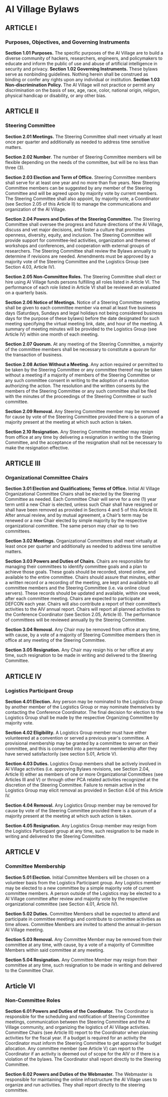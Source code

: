 # AI Village Bylaws
## ARTICLE I
### Purposes, Objectives, and Governing Instruments

**Section 1.01 Purposes.** The specific purposes of the AI Village are to build a diverse community of hackers, researchers, engineers, and policymakers to educate and inform the public of use and abuse of artificial intelligence in security and privacy.
**Section 1.02 Governing Instruments.** These bylaws serve as nonbinding guidelines. Nothing herein shall be construed as binding or confer any rights upon any individual or institution. 
**Section 1.03 Non-discrimination Policy.** The AI Village will not practice or permit  any discrimination on the basis of sex, age, race, color, national origin, religion, physical handicap or disability, or any other bias.

## ARTICLE II
### Steering Committee

**Section 2.01 Meetings.** The Steering Committee shall meet virtually at least once per quarter and additionally as needed to address time sensitive matters. 

**Section 2.02 Number**. The number of Steering Committee members will be flexible depending on the needs of the committee, but will be no less than three (3).

**Section 2.03 Election and Term of Office.** Steering Committee members shall serve for at least one year and no more than five years. New Steering Committee members can be suggested by any member of the Steering Committee and will be agreed upon by majority vote by current members. The Steering Committee shall also appoint, by majority vote, a Coordinator (see Section 2.05 of this Article II) to manage the communications and organization of the AI Village.

**Section 2.04 Powers and Duties of the Steering Committee.** The Steering Committee shall oversee the progress and future directions of the AI Village, discuss and vet major decisions, and foster a culture that promotes openness, diversity, equity, and inclusion. The Steering Committee will provide support for committee-led activities, organization and themes of workshops and conferences, and cooperation with external groups of researchers. The Steering Committee shall review the Bylaws annually to determine if revisions are needed. Amendments must be approved by a majority vote of the Steering Committee and the Logistics Group (see Section 4.03, Article IV). 

**Section 2.05 Non-Committee Roles.** The Steering Committee shall elect or hire using AI Village funds persons fulfilling all roles listed in Article VI. The performance of each role listed in Article VI shall be reviewed an evaluated on a quarterly basis. 

**Section 2.06 Notice of Meetings.** Notice of a Steering Committee meeting shall be given to each committee member via email at least five business days (Saturdays, Sundays and legal holidays not being considered business days for the purpose of these bylaws) before the date designated for such meeting specifying the virtual meeting link, date, and hour of the meeting. A summary of meeting minutes will be provided to the Logistics Group (see Article IV) within one month of each meeting.

**Section 2.07 Quorum.** At any meeting of the Steering Committee, a majority of the committee members shall be necessary to constitute a quorum for the transaction of business.

**Section 2.08 Action Without a Meeting.**  Any action required or permitted to be taken by the Steering Committee or any committee thereof may be taken without a meeting if a majority of members of the Steering Committee or any such committee consent in writing to the adoption of a resolution authorizing the action. The resolution and the written consents by the members of the Steering Committee or any such committee shall be filed with the minutes of the proceedings of the Steering Committee or such committee.

**Section 2.09 Removal.** Any Steering Committee member may be removed for cause by vote of the Steering Committee provided there is a quorum of a majority present at the meeting at which such action is taken.

**Section 2.10 Resignation.** Any Steering Committee member may resign from office at any time by delivering a resignation in writing to the Steering Committee, and the acceptance of the resignation shall not be necessary to make the resignation effective.

## ARTICLE III
### Organizational Committee Chairs

**Section 3.01 Election and Qualifications; Terms of Office.** Initial AI Village Organizational Committee Chairs shall be elected by the Steering Committee as needed. Each Committee Chair will serve for a one (1) year term until a new Chair is elected, unless such Chair shall have resigned or shall have been removed as provided in Sections 4 and 5 of this Article III. After annual review, and by mutual agreement, a Chair’s term may be renewed or a new Chair elected by simple majority by the respective organizational committee. The same person may chair up to two committees.

**Section 3.02 Meetings.** Organizational Committees shall meet virtually at least once per quarter and additionally as needed to address time sensitive matters. 

**Section 3.03 Powers and Duties of Chairs.** Chairs are responsible for managing their committees to identify committee goals and a plan to achieve those goals. These goals should be recorded, stored online, and available to the entire committee. Chairs should assure that minutes, either a written record or a recording of the meeting, are kept and available to all committee members and the Steering Committee (i.e. via online cloud servers). These records should be updated and available, within one week, after each committee meeting. Chairs are expected to participate at DEFCON each year. Chairs will also contribute a report of their committee’s activities to the AIV annual report. Chairs will report all planned activities to the Conference Coordinator (see Section 2.05, Article II). The performance of committees will be reviewed annually by the Steering Committee.

**Section 3.04 Removal.**  Any Chair may be removed from office at any time, with cause, by a vote of a majority of Steering Committee members then in office at any meeting of the Steering Committee.

**Section 3.05 Resignation.**  Any Chair may resign his or her office at any time, such resignation to be made in writing and delivered to the Steering Committee.

## ARTICLE IV
### Logistics Participant Group

**Section 4.01 Election.** Any person may be nominated to the Logistics Group by another member of the Logistics Group or may nominate themselves by contacting the Conference Coordinator. The final decision for election to the Logistics Group shall be made by the respective Organizing Committee by majority vote.

**Section 4.02 Eligibility.** A Logistics Group member must have either volunteered at a convention or served a previous year's committee. A provisional membership may be granted by a committee to server on their committee, and this is converted into a permanent membership after they have served satisfactorily (see section 5.01, Article V). 

**Section 4.03 Duties.** Logistics Group members shall be actively involved in AI Village activities (i.e. approving Bylaws revisions, see Section 2.04, Article II) either as members of one or more Organizational Committees (see Articles III and V) or through other PCA related activities recognized at the discretion of the Steering Committee. Failure to remain active in the Logistics Group may elicit removal as provided in Section 4.04 of this Article IV.

**Section 4.04 Removal.** Any Logistics Group member may be removed for cause by vote of the Steering Committee provided there is a quorum of a majority present at the meeting at which such action is taken.

**Section 4.05 Resignation.** Any Logistics Group member may resign from the Logistics Participant group at any time, such resignation to be made in writing and delivered to the Steering Committee.

## ARTICLE V
### Committee Membership

**Section 5.01 Election.** Initial Committee Members will be chosen on a volunteer basis from the Logistics Participant group. Any Logistics member may be elected to a new committee by a simple majority vote of current committee members. A person outside of the Logistics may be elected to a AI Village committee after review and majority vote by the respective organizational committee (see Section 4.01, Article IV).

**Section 5.02 Duties.** Committee Members shall be expected to attend and participate in committee meetings and contribute to committee activities as time allows. Committee Members are invited to attend the annual in-person AI Village meeting. 

**Section 5.03 Removal.** Any Committee Member may be removed from their committee at any time, with cause, by a vote of a majority of Committee Members within said committee at any meeting.

**Section 5.04 Resignation.** Any Committee Member may resign from their committee at any time, such resignation to be made in writing and delivered to the Committee Chair.

## Article VI
### Non-Committee Roles

**Section 6.01 Powers and Duties of the Coordinator.** The Coordinator is responsible for the scheduling and notification of Steering Committee meetings, communication between the Steering Committee and the AI Village community, and organizing the logistics of AI Village activities. Committee Chairs (see Article III) report to the Coordinator when planning activities for the fiscal year. If a budget is required for an activity the Coordinator must inform the Steering Committee to get approval for budget allocation. Any committee member (see Article V) can report to the Coordinator if an activity is deemed out of scope for the AIV or if there is a violation of the bylaws. The Coordinator shall report directly to the Steering Committee.

**Section 6.02 Powers and Duties of the Webmaster.** The Webmaster is responsible for maintaining the online infrastructure the AI Village uses to organize and run activities. They shall report directly to the steering committee.